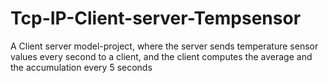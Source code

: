 # Tcp-IP-Client-server-Tempsensor
A Client server model-project, where the server sends temperature sensor values every second to a client, and the client computes the average and the accumulation every 5 seconds
